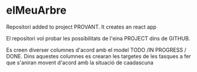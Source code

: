 # elMeuArbre
Repositori added to project PROVANT. It creates an react app

El repositori vol probar les possibilitats de l'eina PROJECT dins de GITHUB.

Es creen diverser columnes d'acord amb el model TODO /IN PROGRESS / DONE. 
Dins aquestes columnes es crearan les targetes de les tasques a fer que s'aniran movent d'acord amb la situació de caadascuna
